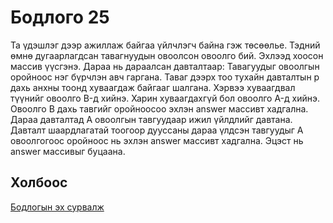 # Бодлого 25
Та үдэшлэг дээр ажиллаж байгаа үйлчлэгч байна гэж төсөөлье. Тэдний өмнө дугаарлагдсан тавагнуудын овоолсон овоолго бий. Эхлээд хоосон массив үүсгэнэ. Дараа нь дараалсан давталтаар:
Тавагуудыг овоолгын оройноос нэг бүрчлэн авч гаргана.
Таваг дээрх тоо тухайн давталтын p дахь анхны тоонд хуваагдаж байгааг шалгана.
Хэрвээ хуваагдвал түүнийг овоолго B-д хийнэ.
Харин хуваагдахгүй бол овоолго A-д хийнэ.
Овоолго B дахь тавгийг оройноосоо эхлэн answer массивт хадгална.
Дараа давталтад A овоолгын тавгуудаар ижил үйлдлийг давтана.
Давталт шаардлагатай тоогоор дууссаны дараа үлдсэн тавгуудыг A овоолгогоос оройноос нь эхлэн answer массивт хадгална.
Эцэст нь answer массивыг буцаана.

## Холбоос
[Бодлогын эх сурвалж](https://www.hackerrank.com/challenges/waiter/problem?isFullScreen=true)